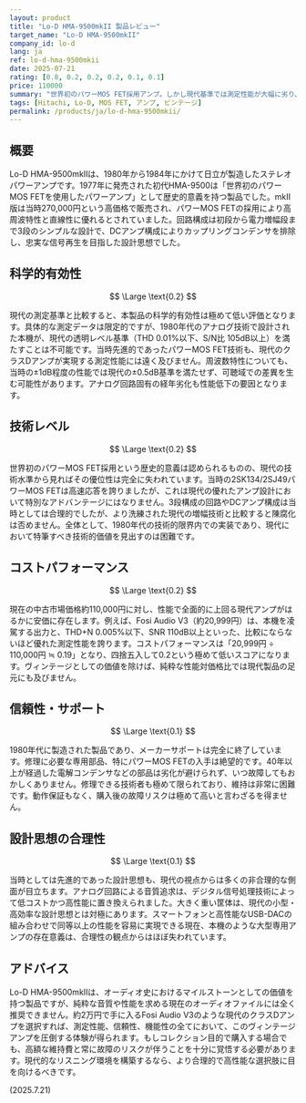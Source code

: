 ```yaml
---
layout: product
title: "Lo-D HMA-9500mkII 製品レビュー"
target_name: "Lo-D HMA-9500mkII"
company_id: lo-d
lang: ja
ref: lo-d-hma-9500mkii
date: 2025-07-21
rating: [0.8, 0.2, 0.2, 0.2, 0.1, 0.1]
price: 110000
summary: "世界初のパワーMOS FET採用アンプ。しかし現代基準では測定性能が大幅に劣り、コストパフォーマンスも極めて低いヴィンテージ製品。"
tags: [Hitachi, Lo-D, MOS FET, アンプ, ビンテージ]
permalink: /products/ja/lo-d-hma-9500mkii/
---
```

## 概要

Lo-D HMA-9500mkIIは、1980年から1984年にかけて日立が製造したステレオパワーアンプです。1977年に発売された初代HMA-9500は「世界初のパワーMOS FETを使用したパワーアンプ」として歴史的意義を持つ製品でした。mkII版は当時270,000円という高価格で販売され、パワーMOS FETの採用により高周波特性と直線性に優れるとされていました。回路構成は初段から電力増幅段まで3段のシンプルな設計で、DCアンプ構成によりカップリングコンデンサを排除し、忠実な信号再生を目指した設計思想でした。

## 科学的有効性

$$ \Large \text{0.2} $$

現代の測定基準と比較すると、本製品の科学的有効性は極めて低い評価となります。具体的な測定データは限定的ですが、1980年代のアナログ技術で設計された本機が、現代の透明レベル基準（THD 0.01%以下、S/N比 105dB以上）を満たすことは不可能です。当時先進的であったパワーMOS FET技術も、現代のクラスDアンプが実現する測定性能には遠く及びません。周波数特性についても、当時の±1dB程度の性能では現代の±0.5dB基準を満たせず、可聴域での差異を生む可能性があります。アナログ回路固有の経年劣化も性能低下の要因となります。

## 技術レベル

$$ \Large \text{0.2} $$

世界初のパワーMOS FET採用という歴史的意義は認められるものの、現代の技術水準から見ればその優位性は完全に失われています。当時の2SK134/2SJ49パワーMOS FETは高速応答を誇りましたが、これは現代の優れたアンプ設計において特別なアドバンテージにはなりません。3段構成の回路やDCアンプ構成は当時としては合理的でしたが、より洗練された現代の増幅技術と比較すると陳腐化は否めません。全体として、1980年代の技術的限界内での実装であり、現代において特筆すべき技術的価値を見出すのは困難です。

## コストパフォーマンス

$$ \Large \text{0.2} $$

現在の中古市場価格約110,000円に対し、性能で全面的に上回る現代アンプがはるかに安価に存在します。例えば、Fosi Audio V3（約20,999円）は、本機を凌駕する出力と、THD+N 0.005%以下、SNR 110dB以上といった、比較にならないほど優れた測定性能を誇ります。コストパフォーマンスは「20,999円 ÷ 110,000円 ≒ 0.19」となり、四捨五入して0.2という極めて低いスコアになります。ヴィンテージとしての価値を除けば、純粋な性能対価格比では現代製品の足元にも及びません。

## 信頼性・サポート

$$ \Large \text{0.1} $$

1980年代に製造された製品であり、メーカーサポートは完全に終了しています。修理に必要な専用部品、特にパワーMOS FETの入手は絶望的です。40年以上が経過した電解コンデンサなどの部品は劣化が避けられず、いつ故障してもおかしくありません。修理できる技術者も極めて限られており、維持は非常に困難です。動作保証もなく、購入後の故障リスクは極めて高いと言わざるを得ません。

## 設計思想の合理性

$$ \Large \text{0.1} $$

当時としては先進的であった設計思想も、現代の視点からは多くの非合理的な側面が目立ちます。アナログ回路による音質追求は、デジタル信号処理技術によって低コストかつ高性能に置き換えられました。大きく重い筐体は、現代の小型・高効率な設計思想とは対極にあります。スマートフォンと高性能なUSB-DACの組み合わせで同等以上の性能を容易に実現できる現在、本機のような大型専用アンプの存在意義は、合理性の観点からはほぼ失われています。

## アドバイス

Lo-D HMA-9500mkIIは、オーディオ史におけるマイルストーンとしての価値を持つ製品ですが、純粋な音質や性能を求める現在のオーディオファイルには全く推奨できません。約2万円で手に入るFosi Audio V3のような現代のクラスDアンプを選択すれば、測定性能、信頼性、機能性の全てにおいて、このヴィンテージアンプを圧倒する体験が得られます。もしコレクション目的で購入する場合でも、高額な維持費と常に故障のリスクが伴うことを十分に覚悟する必要があります。現代的なリスニング環境を構築するなら、より合理的で高性能な選択肢に目を向けるべきです。

(2025.7.21)
